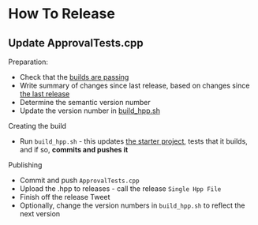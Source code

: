 <a id="top"></a>
# How To Release

## Update ApprovalTests.cpp

Preparation:

* Check that the [builds are passing](https://github.com/approvals/ApprovalTests.cpp/commits/master)
* Write summary of changes since last release, based on changes since [the last release](https://github.com/approvals/ApprovalTests.cpp/releases)
* Determine the semantic version number
* Update the version number in [build_hpp.sh](build_hpp.sh)

Creating the build

* Run `build_hpp.sh` - this updates [the starter project](https://github.com/approvals/ApprovalTests.cpp.StarterProject), tests that it builds, and if so, **commits and pushes it**

Publishing
 
* Commit and push `ApprovalTests.cpp`
* Upload the .hpp to releases - call the release `Single Hpp File`
* Finish off the release Tweet
* Optionally, change the version numbers in `build_hpp.sh` to reflect the next version
